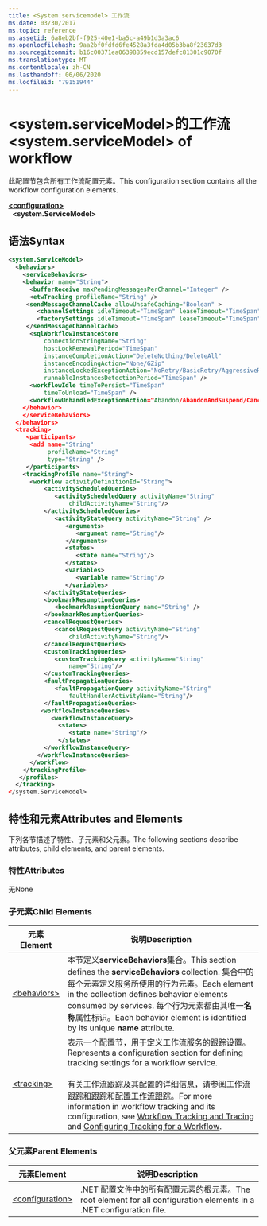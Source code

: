 ```yaml
---
title: <System.servicemodel> 工作流
ms.date: 03/30/2017
ms.topic: reference
ms.assetid: 6a8eb2bf-f925-40e1-ba5c-a49b1d3a3ac6
ms.openlocfilehash: 9aa2bf0fdfd6fe4528a3fda4d05b3ba8f23637d3
ms.sourcegitcommit: b16c00371ea06398859ecd157defc81301c9070f
ms.translationtype: MT
ms.contentlocale: zh-CN
ms.lasthandoff: 06/06/2020
ms.locfileid: "79151944"
---
```

# <a name="systemservicemodel-of-workflow"></a><span data-ttu-id="b4e69-102">\<system.serviceModel>的工作流</span><span class="sxs-lookup"><span data-stu-id="b4e69-102">\<system.serviceModel> of workflow</span></span>
<span data-ttu-id="b4e69-103">此配置节包含所有工作流配置元素。</span><span class="sxs-lookup"><span data-stu-id="b4e69-103">This configuration section contains all the workflow configuration elements.</span></span>  

[**\<configuration>**](../configuration-element.md)\
&nbsp;&nbsp;**\<system.ServiceModel>**  
  
## <a name="syntax"></a><span data-ttu-id="b4e69-104">语法</span><span class="sxs-lookup"><span data-stu-id="b4e69-104">Syntax</span></span>  
  
```xml  
<system.ServiceModel>  
  <behaviors>  
    <serviceBehaviors>  
    <behavior name="String">  
      <bufferReceive maxPendingMessagesPerChannel="Integer" />  
      <etwTracking profileName="String" />  
     <sendMessageChannelCache allowUnsafeCaching="Boolean" >
        <channelSettings idleTimeout="TimeSpan" leaseTimeout="TimeSpan" maxItemsInCache="Integer" />  
        <factorySettings idleTimeout="TimeSpan" leaseTimeout="TimeSpan" maxItemsInCache="Integer" />  
     </sendMessageChannelCache>  
      <sqlWorkflowInstanceStore
          connectionStringName="String"
          hostLockRenewalPeriod="TimeSpan"  
          instanceCompletionAction="DeleteNothing/DeleteAll"  
          instanceEncodingAction="None/GZip"  
          instanceLockedExceptionAction="NoRetry/BasicRetry/AggressiveRetry"  
          runnableInstancesDetectionPeriod="TimeSpan" />  
      <workflowIdle timeToPersist="TimeSpan"  
          timeToUnload="TimeSpan" />  
      <workflowUnhandledExceptionAction="Abandon/AbandonAndSuspend/Cancel/Terminate" />  
    </behavior>  
    </serviceBehaviors>  
  </behaviors>  
  <tracking>
     <participants>
      <add name="String"
           profileName="String"  
           type="String" />
     </participants>
    <trackingProfile name="String">  
      <workflow activityDefinitionId="String">  
          <activityScheduledQueries>  
             <activityScheduledQuery activityName="String"  
                 childActivityName="String"/>  
          </activityScheduledQueries>  
             <activityStateQuery activityName="String" />  
                <arguments>  
                   <argument name="String"/>  
                </arguments>  
                <states>  
                   <state name="String"/>  
                </states>  
                <variables>  
                   <variable name="String"/>  
                </variables>  
          </activityStateQueries>  
          <bookmarkResumptionQueries>  
             <bookmarkResumptionQuery name="String" />  
          </bookmarkResumptionQueries>  
          <cancelRequestQueries>  
             <cancelRequestQuery activityName="String"  
                 childActivityName="String"/>  
          </cancelRequestQueries>  
          <customTrackingQueries>  
             <customTrackingQuery activityName="String"  
                 name="String"/>  
          </customTrackingQueries>  
          <faultPropagationQueries>  
             <faultPropagationQuery activityName="String"  
                 faultHandlerActivityName="String"/>  
          </faultPropagationQueries>  
         <workflowInstanceQueries>  
            <workflowInstanceQuery>  
              <states>  
                 <state name="String"/>  
              </states>  
          </workflowInstanceQuery>  
        </workflowInstanceQueries>  
      </workflow>  
    </trackingProfile>
   </profiles>  
  </tracking>  
</system.ServiceModel>  
```  
  
## <a name="attributes-and-elements"></a><span data-ttu-id="b4e69-105">特性和元素</span><span class="sxs-lookup"><span data-stu-id="b4e69-105">Attributes and Elements</span></span>  
 <span data-ttu-id="b4e69-106">下列各节描述了特性、子元素和父元素。</span><span class="sxs-lookup"><span data-stu-id="b4e69-106">The following sections describe attributes, child elements, and parent elements.</span></span>  
  
### <a name="attributes"></a><span data-ttu-id="b4e69-107">特性</span><span class="sxs-lookup"><span data-stu-id="b4e69-107">Attributes</span></span>  
 <span data-ttu-id="b4e69-108">无</span><span class="sxs-lookup"><span data-stu-id="b4e69-108">None</span></span>  
  
### <a name="child-elements"></a><span data-ttu-id="b4e69-109">子元素</span><span class="sxs-lookup"><span data-stu-id="b4e69-109">Child Elements</span></span>  
  
|<span data-ttu-id="b4e69-110">元素</span><span class="sxs-lookup"><span data-stu-id="b4e69-110">Element</span></span>|<span data-ttu-id="b4e69-111">说明</span><span class="sxs-lookup"><span data-stu-id="b4e69-111">Description</span></span>|  
|-------------|-----------------|  
|[\<behaviors>](behaviors-of-workflow.md)|<span data-ttu-id="b4e69-112">本节定义**serviceBehaviors**集合。</span><span class="sxs-lookup"><span data-stu-id="b4e69-112">This section defines the **serviceBehaviors** collection.</span></span>  <span data-ttu-id="b4e69-113">集合中的每个元素定义服务所使用的行为元素。</span><span class="sxs-lookup"><span data-stu-id="b4e69-113">Each element in the collection defines behavior elements consumed by services.</span></span> <span data-ttu-id="b4e69-114">每个行为元素都由其唯一**名称**属性标识。</span><span class="sxs-lookup"><span data-stu-id="b4e69-114">Each behavior element is identified by its unique **name** attribute.</span></span>|  
|[\<tracking>](tracking.md)|<span data-ttu-id="b4e69-115">表示一个配置节，用于定义工作流服务的跟踪设置。</span><span class="sxs-lookup"><span data-stu-id="b4e69-115">Represents a configuration section for defining tracking settings for a workflow service.</span></span><br /><br /> <span data-ttu-id="b4e69-116">有关工作流跟踪及其配置的详细信息，请参阅工作流[跟踪和跟踪](../../../windows-workflow-foundation/workflow-tracking-and-tracing.md)和[配置工作流跟踪](../../../windows-workflow-foundation/configuring-tracking-for-a-workflow.md)。</span><span class="sxs-lookup"><span data-stu-id="b4e69-116">For more information in workflow tracking and its configuration, see [Workflow Tracking and Tracing](../../../windows-workflow-foundation/workflow-tracking-and-tracing.md) and [Configuring Tracking for a Workflow](../../../windows-workflow-foundation/configuring-tracking-for-a-workflow.md).</span></span>|  
  
### <a name="parent-elements"></a><span data-ttu-id="b4e69-117">父元素</span><span class="sxs-lookup"><span data-stu-id="b4e69-117">Parent Elements</span></span>  
  
|<span data-ttu-id="b4e69-118">元素</span><span class="sxs-lookup"><span data-stu-id="b4e69-118">Element</span></span>|<span data-ttu-id="b4e69-119">说明</span><span class="sxs-lookup"><span data-stu-id="b4e69-119">Description</span></span>|  
|-------------|-----------------|  
|[\<configuration>](../configuration-element.md)|<span data-ttu-id="b4e69-120">.NET 配置文件中的所有配置元素的根元素。</span><span class="sxs-lookup"><span data-stu-id="b4e69-120">The root element for all configuration elements in a .NET configuration file.</span></span>|
